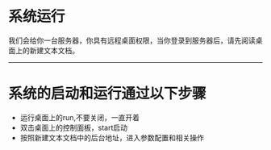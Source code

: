 # 系统运行
我们会给你一台服务器，你具有远程桌面权限，当你登录到服务器后，请先阅读桌面上的新建文本文档。
***

# 系统的启动和运行通过以下步骤
* 运行桌面上的run,不要关闭，一直开着
* 双击桌面上的控制面板，start启动
* 按照新建文本文档中的后台地址，进入参数配置和相关操作
